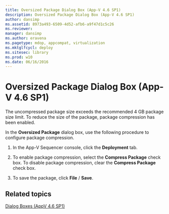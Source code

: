 ```yaml
---
title: Oversized Package Dialog Box (App-V 4.6 SP1)
description: Oversized Package Dialog Box (App-V 4.6 SP1)
author: dansimp
ms.assetid: 8973a493-6509-4d52-afb6-a9f47d1c5c26
ms.reviewer: 
manager: dansimp
ms.author: eravena
ms.pagetype: mdop, appcompat, virtualization
ms.mktglfcycl: deploy
ms.sitesec: library
ms.prod: w10
ms.date: 06/16/2016
---
```



# Oversized Package Dialog Box (App-V 4.6 SP1)


The uncompressed package size exceeds the recommended 4 GB package size limit. To reduce the size of the package, package compression has been enabled.

In the **Oversized Package** dialog box, use the following procedure to configure package compression.

1.  In the App-V Sequencer console, click the **Deployment** tab.

2.  To enable package compression, select the **Compress Package** check box. To disable package compression, clear the **Compress Package** check box.

3.  To save the package, click **File** / **Save**.

## Related topics


[Dialog Boxes (AppV 4.6 SP1)](dialog-boxes--appv-46-sp1-.md)

 

 





